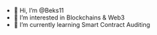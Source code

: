 - 👋 Hi, I’m @Beks11
- 💞️ I’m interested in Blockchains & Web3
- 🌱 I’m currently learning Smart Contract Auditing 



<!---
Beks11/Beks11 is a ✨ special ✨ repository because its `README.md` (this file) appears on your GitHub profile.
You can click the Preview link to take a look at your changes.
--->

